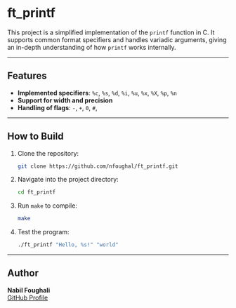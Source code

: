 # ft_printf

This project is a simplified implementation of the `printf` function in C. It supports common format specifiers and handles variadic arguments, giving an in-depth understanding of how `printf` works internally.

---

## Features

- **Implemented specifiers**: `%c`, `%s`, `%d`, `%i`, `%u`, `%x`, `%X`, `%p`, `%n`
- **Support for width and precision**
- **Handling of flags**: `-`, `+`, `0`, `#`, ` `

---

## How to Build

1. Clone the repository:
   ```bash
   git clone https://github.com/nfoughal/ft_printf.git
   ```

2. Navigate into the project directory:
   ```bash
   cd ft_printf
   ```

3. Run `make` to compile:
   ```bash
   make
   ```

4. Test the program:
   ```bash
   ./ft_printf "Hello, %s!" "world"
   ```

---

## Author

**Nabil Foughali**  
[GitHub Profile](https://github.com/nfoughal)

